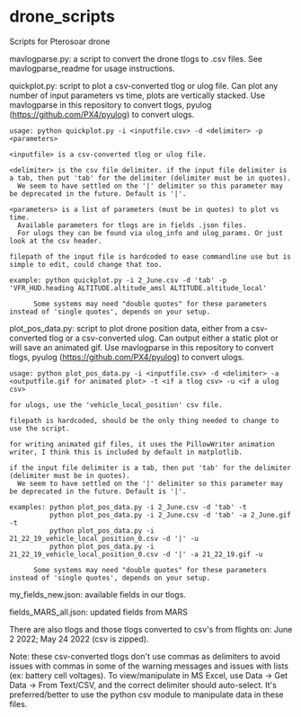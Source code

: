 # drone_scripts
Scripts for Pterosoar drone

mavlogparse.py: a script to convert the drone tlogs to .csv files. See mavlogparse_readme for usage instructions.

quickplot.py: script to plot a csv-converted tlog or ulog file. Can plot any number of input parameters vs time, plots are vertically stacked. Use mavlogparse in this repository to convert tlogs, pyulog (https://github.com/PX4/pyulog) to convert ulogs.

    usage: python quickplot.py -i <inputfile.csv> -d <delimiter> -p <parameters>
  
    <inputfile> is a csv-converted tlog or ulog file.
      
    <delimiter> is the csv file delimiter. if the input file delimiter is a tab, then put 'tab' for the delimiter (delimiter must be in quotes). 
      We seem to have settled on the '|' delimiter so this parameter may be deprecated in the future. Default is '|'.
    
    <parameters> is a list of parameters (must be in quotes) to plot vs time. 
      Available parameters for tlogs are in fields .json files. 
      For ulogs they can be found via ulog_info and ulog_params. Or just look at the csv header. 
        
    filepath of the input file is hardcoded to ease commandline use but is simple to edit, could change that too.
    
    example: python quickplot.py -i 2_June.csv -d 'tab' -p 'VFR_HUD.heading ALTITUDE.altitude_amsl ALTITUDE.altitude_local'
    
          Some systems may need "double quotes" for these parameters instead of 'single quotes', depends on your setup.
    
plot_pos_data.py: script to plot drone position data, either from a csv-converted tlog or a csv-converted ulog. Can output either a static plot or will save an animated gif. Use mavlogparse in this repository to convert tlogs, pyulog (https://github.com/PX4/pyulog) to convert ulogs.

    usage: python plot_pos_data.py -i <inputfile.csv> -d <delimiter> -a <outputfile.gif for animated plot> -t <if a tlog csv> -u <if a ulog csv>
    
    for ulogs, use the 'vehicle_local_position' csv file. 
    
    filepath is hardcoded, should be the only thing needed to change to use the script. 
    
    for writing animated gif files, it uses the PillowWriter animation writer, I think this is included by default in matplotlib. 
    
    if the input file delimiter is a tab, then put 'tab' for the delimiter (delimiter must be in quotes). 
      We seem to have settled on the '|' delimiter so this parameter may be deprecated in the future. Default is '|'. 
    
    examples: python plot_pos_data.py -i 2_June.csv -d 'tab' -t
              python plot_pos_data.py -i 2_June.csv -d 'tab' -a 2_June.gif -t
              python plot_pos_data.py -i 21_22_19_vehicle_local_position_0.csv -d '|' -u
              python plot_pos_data.py -i 21_22_19_vehicle_local_position_0.csv -d '|' -a 21_22_19.gif -u
              
          Some systems may need "double quotes" for these parameters instead of 'single quotes', depends on your setup. 

my_fields_new.json: available fields in our tlogs. 

fields_MARS_all.json: updated fields from MARS

There are also tlogs and those tlogs converted to csv's from flights on: June 2 2022; May 24 2022 (csv is zipped). 

Note: these csv-converted tlogs don't use commas as delimiters to avoid issues with commas in some of the warning messages and issues with lists (ex: battery cell voltages). To view/manipulate in MS Excel, use Data -> Get Data -> From Text/CSV, and the correct delimiter should auto-select. It's preferred/better to use the python csv module to manipulate data in these files.

